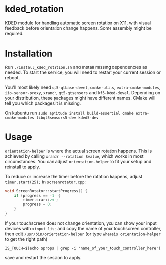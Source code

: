 # kded_rotation

KDED module for handling automatic screen rotation on X11, with visual feedback before orientation change happens. Some assembly might be required.

# Installation

Run `./install_kded_rotation.sh` and install missing dependencies as needed. To start the service, you will need to restart your current session or reboot.

You'll most likely need `qt5-qtbase-devel`, `cmake-utils`, `extra-cmake-modules`, `iio-sensor-proxy`, `xrandr`, `qt5-qtsensors` and `kf5-kded-devel`. Depending on your distribution, these packages might have different names. CMake will tell you which packages it is missing.

On kubuntu run `sudo aptitude install build-essential cmake extra-cmake-modules libqt5sensors5-dev kded5-dev`

# Usage

`orientation-helper` is where the actual screen rotation happens. This is achieved by calling `xrandr --rotation $value`, which works in most circumstances. You can adjust `orientation-helper` to fit your setup and reinstall to apply.

To reduce or increase the timer before the rotation happens, adjust `timer.start(25);` in `screenrotator.cpp`:

```cpp
void ScreenRotator::startProgress() {
	if (progress == -1) {
		timer.start(25);
		progress = 0;
	}
}
```
If your touchscreen does not change orientation, you can show your input devices with `xinput list` and copy the name of your touchscreen controller, then edit `/usr/bin/orientation-helper` (or type `whereis orientation-helper` to get the right path)

```
IS_TOUCH=$(echo $props | grep -i 'name_of_your_touch_controller_here')
```
save and restart the session to apply.

